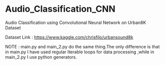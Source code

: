 # Audio_Classification_CNN
Audio Classification using Convolutional Neural Network on Urban8K Dataset

Dataset Link : https://www.kaggle.com/chrisfilo/urbansound8k

NOTE : main.py and main_2.py do the same thing.The only difference is that in main.py I have used regular Iterable loops for data processing ,while in main_2.py I use python generators.
